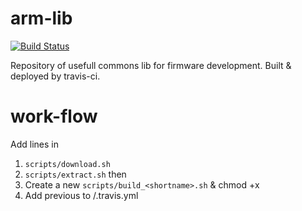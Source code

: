 # arm-lib
[![Build Status](https://travis-ci.com/pabx06/arm-lib.svg?branch=master)](https://travis-ci.com/pabx06/arm-lib)

Repository of usefull commons lib for firmware development. Built & deployed by travis-ci.

# work-flow
Add lines in
1.  `scripts/download.sh`
2.  `scripts/extract.sh`
then
3. Create a new `scripts/build_<shortname>.sh` & chmod +x 
4. Add previous to /.travis.yml
